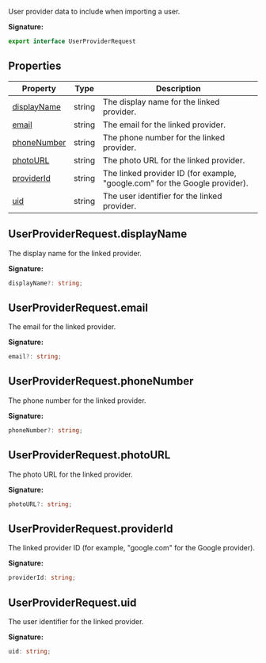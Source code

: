 User provider data to include when importing a user.

<b>Signature:</b>

```typescript
export interface UserProviderRequest 
```

## Properties

|  Property | Type | Description |
|  --- | --- | --- |
|  [displayName](./firebase-admin.auth.userproviderrequest.md#userproviderrequestdisplayname) | string | The display name for the linked provider. |
|  [email](./firebase-admin.auth.userproviderrequest.md#userproviderrequestemail) | string | The email for the linked provider. |
|  [phoneNumber](./firebase-admin.auth.userproviderrequest.md#userproviderrequestphonenumber) | string | The phone number for the linked provider. |
|  [photoURL](./firebase-admin.auth.userproviderrequest.md#userproviderrequestphotourl) | string | The photo URL for the linked provider. |
|  [providerId](./firebase-admin.auth.userproviderrequest.md#userproviderrequestproviderid) | string | The linked provider ID (for example, "google.com" for the Google provider). |
|  [uid](./firebase-admin.auth.userproviderrequest.md#userproviderrequestuid) | string | The user identifier for the linked provider. |

## UserProviderRequest.displayName

The display name for the linked provider.

<b>Signature:</b>

```typescript
displayName?: string;
```

## UserProviderRequest.email

The email for the linked provider.

<b>Signature:</b>

```typescript
email?: string;
```

## UserProviderRequest.phoneNumber

The phone number for the linked provider.

<b>Signature:</b>

```typescript
phoneNumber?: string;
```

## UserProviderRequest.photoURL

The photo URL for the linked provider.

<b>Signature:</b>

```typescript
photoURL?: string;
```

## UserProviderRequest.providerId

The linked provider ID (for example, "google.com" for the Google provider).

<b>Signature:</b>

```typescript
providerId: string;
```

## UserProviderRequest.uid

The user identifier for the linked provider.

<b>Signature:</b>

```typescript
uid: string;
```
